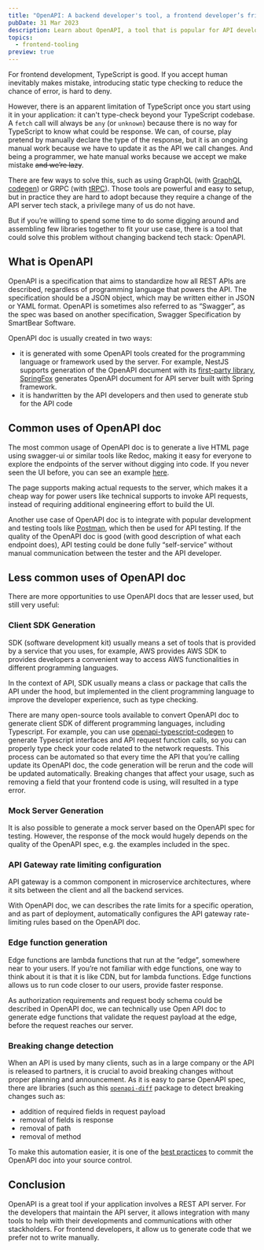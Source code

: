 ```yaml
---
title: "OpenAPI: A backend developer's tool, a frontend developer’s friend"
pubDate: 31 Mar 2023
description: Learn about OpenAPI, a tool that is popular for API development, and can be used to help with frontend development.
topics:
  - frontend-tooling
preview: true
---
```


For frontend development, TypeScript is good. If you accept human inevitably makes mistake, introducing static type checking to reduce the chance of error, is hard to deny.

However, there is an apparent limitation of TypeScript once you start using it in your application: it can't type-check beyond your TypeScript codebase. A `fetch` call will always be `any` (or `unknown`) because there is no way for TypeScript to know what could be response. We can, of course, play pretend by manually declare the type of the response, but it is an ongoing manual work because we have to update it as the API we call changes. And being a programmer, we hate manual works because we accept we make mistake ~~and we’re lazy~~.

There are few ways to solve this, such as using GraphQL (with [GraphQL codegen](https://the-guild.dev/graphql/codegen)) or GRPC (with [tRPC](https://trpc.io/)). Those tools are powerful and easy to setup, but in practice they are hard to adopt because they require a change of the API server tech stack, a privilege many of us do not have.

But if you’re willing to spend some time to do some digging around and assembling few libraries together to fit your use case, there is a tool that could solve this problem without changing backend tech stack: OpenAPI.

## What is OpenAPI

OpenAPI is a specification that aims to standardize how all REST APIs are described, regardless of programming language that powers the API. The specification should be a JSON object, which may be written either in JSON or YAML format. OpenAPI is sometimes also referred to as “Swagger”, as the spec was based on another specification, Swagger Specification by SmartBear Software.

OpenAPI doc is usually created in two ways:

- it is generated with some OpenAPI tools created for the programming language or framework used by the server. For example, NestJS supports generation of the OpenAPI document with its [first-party library](https://docs.nestjs.com/openapi/introduction), [SpringFox](https://github.com/springfox/springfox) generates OpenAPI document for API server built with Spring framework.
- it is handwritten by the API developers and then used to generate stub for the API code

## Common uses of OpenAPI doc

The most common usage of OpenAPI doc is to generate a live HTML page using swagger-ui or similar tools like Redoc, making it easy for everyone to explore the endpoints of the server without digging into code. If you never seen the UI before, you can see an example [here](https://ecomm-service.fly.dev/docs).

The page supports making actual requests to the server, which makes it a cheap way for power users like technical supports to invoke API requests, instead of requiring additional engineering effort to build the UI.

Another use case of OpenAPI doc is to integrate with popular development and testing tools like [Postman](https://www.postman.com/), which then be used for API testing. If the quality of the OpenAPI doc is good (with good description of what each endpoint does), API testing could be done fully “self-service” without manual communication between the tester and the API developer.

## Less common uses of OpenAPI doc

There are more opportunities to use OpenAPI docs that are lesser used, but still very useful:

### Client SDK Generation

SDK (software development kit) usually means a set of tools that is provided by a service that you uses, for example, AWS provides AWS SDK to provides developers a convenient way to access AWS functionalities in different programming languages.

In the context of API, SDK usually means a class or package that calls the API under the hood, but implemented in the client programming language to improve the developer experience, such as type checking.

There are many open-source tools available to convert OpenAPI doc to generate client SDK of different programming languages, including Typescript. For example, you can use [openapi-typescript-codegen](https://github.com/ferdikoomen/openapi-typescript-codegen) to generate Typescript interfaces and API request function calls, so you can properly type check your code related to the network requests. This process can be automated so that every time the API that you’re calling update its OpenAPI doc, the code generation will be rerun and the code will be updated automatically. Breaking changes that affect your usage, such as removing a field that your frontend code is using, will resulted in a type error.

### Mock Server Generation

It is also possible to generate a mock server based on the OpenAPI spec for testing. However, the response of the mock would hugely depends on the quality of the OpenAPI spec, e.g. the examples included in the spec.

### API Gateway rate limiting configuration

API gateway is a common component in microservice architectures, where it sits between the client and all the backend services.

With OpenAPI doc, we can describes the rate limits for a specific operation, and as part of deployment, automatically configures the API gateway rate-limiting rules based on the OpenAPI doc.

### Edge function generation

Edge functions are lambda functions that run at the “edge”, somewhere near to your users. If you’re not familiar with edge functions, one way to think about it is that it is like CDN, but for lambda functions. Edge functions allows us to run code closer to our users, provide faster response.

As authorization requirements and request body schema could be described in OpenAPI doc, we can technically use Open API doc to generate edge functions that validate the request payload at the edge, before the request reaches our server.

### Breaking change detection

When an API is used by many clients, such as in a large company or the API is released to partners, it is crucial to avoid breaking changes without proper planning and announcement. As it is easy to parse OpenAPI spec, there are libraries (such as this [`openapi-diff`](https://bitbucket.org/atlassian/openapi-diff/src/master/) package to detect breaking changes such as:

- addition of required fields in request payload
- removal of fields is response
- removal of path
- removal of method

To make this automation easier, it is one of the [best practices](https://oai.github.io/Documentation/best-practices.html#add-openapi-documents-to-source-control) to commit the OpenAPI doc into your source control.

## Conclusion

OpenAPI is a great tool if your application involves a REST API server. For the developers that maintain the API server, it allows integration with many tools to help with their developments and communications with other stackholders. For frontend developers, it allow us to generate code that we prefer not to write manually.
